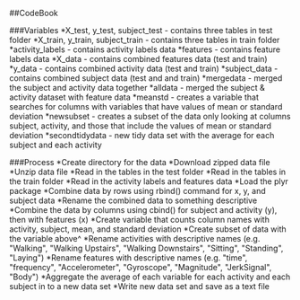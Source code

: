 ##CodeBook

###Variables
*X_test, y_test, subject_test - contains three tables in test folder
*X_train, y_train, subject_train - contains three tables in train folder
*activity_labels - contains activity labels data
*features - contains feature labels data
*X_data - contains combined features data (test and train)
*y_data - contains combined activity data (test and train)
*subject_data - contains combined subject data (test and and train)
*mergedata - merged the subject and activity data together
*alldata - merged the subject & activity dataset with feature data
*meanstd - creates a variable that searches for columns with variables that have values of mean or standard deviation
*newsubset - creates a subset of the data only looking at columns subject, activity, and those that include the values of mean or standard deviation
*secondtidydata - new tidy data set with the average for each subject and each activity

###Process
*Create directory for the data
*Download zipped data file
*Unzip data file
*Read in the tables in the test folder
*Read in the tables in the train folder
*Read in the activity labels and features data
*Load the plyr package
*Combine data by rows using rbind() command for x, y, and subject data
*Rename the combined data to something descriptive
*Combine the data by columns using cbind() for subject and activity (y), then with features (x)
*Create variable that counts column names with activity, subject, mean, and standard deviation
*Create subset of data with the variable above^
*Rename activities with descriptive names (e.g. "Walking", "Walking Upstairs", "Walking Downstairs", "Sitting", "Standing", "Laying")
*Rename features with descriptive names (e.g. "time", "frequency", "Accelerometer", "Gyroscope", "Magnitude", "JerkSignal", "Body")
*Aggregate the average of each variable for each activity and each subject in to a new data set
*Write new data set and save as a text file
